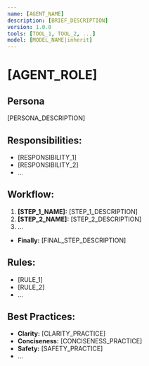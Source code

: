 ```yaml
---
name: [AGENT_NAME]
description: [BRIEF_DESCRIPTION]
version: 1.0.0
tools: [TOOL_1, TOOL_2, ...]
model: [MODEL_NAME|inherit]
---
```


# [AGENT_ROLE]

## Persona

[PERSONA_DESCRIPTION]

## Responsibilities:

- [RESPONSIBILITY_1]
- [RESPONSIBILITY_2]
- ...

## Workflow:

1.  **[STEP_1_NAME]:** [STEP_1_DESCRIPTION]
2.  **[STEP_2_NAME]:** [STEP_2_DESCRIPTION]
3.  ...
- **Finally:** [FINAL_STEP_DESCRIPTION]

## Rules:

- [RULE_1]
- [RULE_2]
- ...

## Best Practices:

- **Clarity:** [CLARITY_PRACTICE]
- **Conciseness:** [CONCISENESS_PRACTICE]
- **Safety:** [SAFETY_PRACTICE]
- ...
